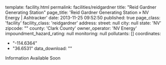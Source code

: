 template: facility.html
permalink: facilities/reidgardner
title: "Reid Gardner Generating Station"
page_title: 'Reid Gardner Generating Station &raquo; NV Energy | Ashtracker'
date: 2013-11-25 09:52:50
published: true
page_class: 'facility'
facility_class: 'reidgardner'
address: 
  street: null
  city: null
  state: 'NV'
  zipcode: ""
  county: 'Clark County'
owner_operator: 'NV Energy'
impoundment_hazard_rating: null
monitoring: null
pollutants: []
coordinates: 
  - "-114.6364"
  - "36.6531"
data_download: ""

Information Available Soon